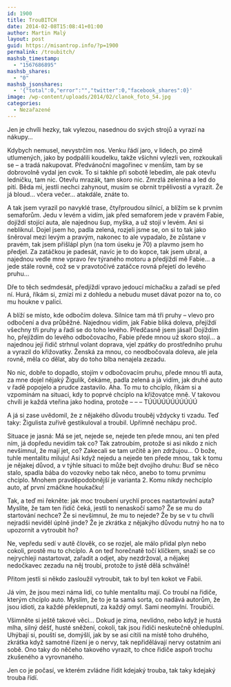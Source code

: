 ```yaml
---
id: 1900
title: TrouBITCH
date: 2014-02-08T15:08:41+01:00
author: Martin Malý
layout: post
guid: https://misantrop.info/?p=1900
permalink: /troubitch/
mashsb_timestamp:
  - "1567686895"
mashsb_shares:
  - "0"
mashsb_jsonshares:
  - '{"total":0,"error":"","twitter":0,"facebook_shares":0}'
image: /wp-content/uploads/2014/02/clanok_foto_54.jpg
categories:
  - Nezařazené
---
```

Jen je chvíli hezky, tak vylezou, nasednou do svých strojů a vyrazí na nákupy&#8230;

<!--more-->

Kdybych nemusel, nevystrčím nos. Venku řádí jaro, v lidech, po zimě utlumených, jako by podpálili koudelku, takže všichni vylezli ven, rozkoukali se &#8211; a tradá nakupovat. Předvánoční magořinec v menším, tam by se dobrovolně vydal jen cvok. To si takhle při sobotě lebedím, ale pak otevřu ledničku, tam nic. Otevřu mrazák, tam skoro nic. Zmrzlá zelenina a led do pití. Běda mi, jestli nechci zahynout, musím se obrnit trpělivostí a vyrazit. Že já bloud&#8230; včera večer&#8230; atakdále, znáte to.

A tak jsem vyrazil po navyklé trase, čtyřproudou silnicí, a blížím se k prvním semaforům. Jedu v levém a vidím, jak před semaforem jede v pravém Fabie, dojíždí stojící auta, ale najednou šup, myška, a už stojí v levém. Ani si nebliknul. Dojel jsem ho, padla zelená, rozjeli jsme se, on si to tak jako šněroval mezi levým a pravým, nakonec to ale vypadalo, že zůstane v pravém, tak jsem přišlápl plyn (na tom úseku je 70) a plavmo jsem ho předjel. Za zatáčkou je padesát, navíc je to do kopce, tak jsem ubral, a najednou vedle mne vpravo řev týraného motoru a předjíždí mě Fabie&#8230; a jede stále rovně, což se v pravotočivé zatáčce rovná přejetí do levého pruhu&#8230;

Dře to těch sedmdesát, předjíždí vpravo jedoucí míchačku a zařadí se před ní. Hurá, říkám si, zmizí mi z dohledu a nebudu muset dávat pozor na to, co mu houkne v palici.

A blíží se místo, kde odbočím doleva. Silnice tam má tři pruhy &#8211; vlevo pro odbočení a dva průběžné. Najednou vidím, jak Fabie bliká doleva, přejíždí všechny tři pruhy a řadí se do toho levého. Předčasně jsem jásal! Dojíždím ho, přejíždím do levého odbočovacího, Fabie přede mnou už skoro stojí&#8230; a najednou její řidič strhnul volant doprava, vjel zpátky do prostředního pruhu a vyrazil do křižovatky. Ženská za mnou, co neodbočovala doleva, ale jela rovně, měla co dělat, aby do toho blba nenajela zezadu.

No nic, dobře to dopadlo, stojím v odbočovacím pruhu, přede mnou tři auta, za mne dojel nějaký Žigulík, čekáme, padla zelená a já vidím, jak druhé auto v řadě popojelo a prudce zastavilo. Aha. To mu to chcíplo, říkám si a vzpomínám na situaci, kdy to poprvé chcíplo na křižovatce mně. V takovou chvíli je každá vteřina jako hodina, protože &#8211; &#8211; &#8211; TÚÚÚÚÚÚÚÚÚÚÚ

A já si zase uvědomil, že z nějakého důvodu trouběj vždycky ti vzadu. Teď taky: Žigulista zuřivě gestikuloval a troubil. Upřímně nechápu proč.

Situace je jasná: Má se jet, nejede se, nejede ten přede mnou, ani ten před ním, já dopředu nevidím tak co? Tak zatroubím, protože si asi nikdo z nich nevšimnul, že mají jet, co? Zakecali se tam určitě a jen zdržujou&#8230; O bože, tuhle mentalitu miluju! Asi když nejedu a nejede ten přede mnou, tak k tomu je nějakej důvod, a v týhle situaci to může bejt dvojího druhu: Buď se něco stalo, spadla bába do vozovky nebo tak něco, anebo to tomu prvnímu chcíplo. Mnohem pravděpodobnější je varianta 2. Komu nikdy nechcíplo auto, ať první zmáčkne houkačku!

Tak, a teď mi řekněte: jak moc troubení urychlí proces nastartování auta? Myslíte, že tam ten řidič čeká, jestli to nenaskočí samo? Že se mu do startování nechce? Že si nevšimnul, že mu to nejede? Že by se v tu chvíli nejradši neviděl úplně jinde? Že je zkrátka z nějakýho důvodu nutný ho na to upozornit a vytroubit ho?

Ne, vepředu sedí v autě člověk, co se rozjel, ale málo přidal plyn nebo cokoli, prostě mu to chcíplo. A on teď horečnatě točí klíčkem, snaží se co nejrychleji nastartovat, zařadit a odjet, aby nezdržoval, a nějakej nedočkavec zezadu na něj troubí, protože to jistě dělá schválně!

Přitom jestli si někdo zasloužil vytroubit, tak to byl ten kokot ve Fabii.

Já vím, že jsou mezi náma lidi, co tuhle mentalitu mají. Co troubí na řidiče, kterým chcíplo auto. Myslím, že to je ta samá sorta, co nadává autorům, že jsou idioti, za každé překlepnutí, za každý omyl. Sami neomylní. Troubiči.

Všimněte si ještě takové věci&#8230; Dokud je zima, nevlídno, nebo když je hustá mlha, silný déšť, husté sněžení, cokoli, tak jsou řidiči neskutečně ohleduplní. Uhýbají si, pouští se, domýšlí, jak by se asi cítili na místě toho druhého, zkrátka když samotné řízení je o nervy, tak nepřidělávají nervy ostatním ani sobě. Ono taky do něčeho takového vyrazit, to chce řidiče aspoň trochu zkušeného a vyrovnaného.

Jen co je počasí, ve kterém zvládne řídit kdejaký trouba, tak taky kdejaký trouba řídí.